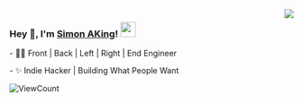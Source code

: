 <img align="right" src="https://github-readme-stats.vercel.app/api?username=SimonAKing&show_icons=true&hide_border=true&icon_color=586069&title_color=a0a9af&rank_icon=github">
<h3> Hey 👋, I'm <a href="https://tomotoes.com" target="_blank">Simon AKing</a>! <img src="https://user-images.githubusercontent.com/5679180/79618120-0daffb80-80be-11ea-819e-d2b0fa904d07.gif" width="27px"></h3>
<p>- 👨‍💻 Front | Back | Left | Right | End Engineer </p>
<p>- ✨ Indie Hacker | Building What People Want </p>

![ViewCount](https://profile-counter.glitch.me/SimonAKing/count.svg)
